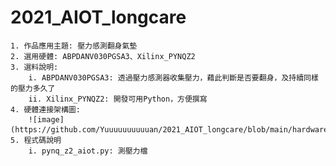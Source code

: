 # 2021_AIOT_longcare
    1. 作品應用主題: 壓力感測翻身氣墊
    2. 選用硬體: ABPDANV030PGSA3、Xilinx_PYNQZ2
    3. 選料說明:
        i. ABPDANV030PGSA3: 透過壓力感測器收集壓力，藉此判斷是否要翻身，及持續同樣的壓力多久了
        ii. Xilinx_PYNQZ2: 開發可用Python，方便撰寫
    4. 硬體連接架構圖:
        ![image](https://github.com/Yuuuuuuuuuuan/2021_AIOT_longcare/blob/main/hardware_connection.png)
    5. 程式碼說明
        i. pynq_z2_aiot.py: 測壓力檔
